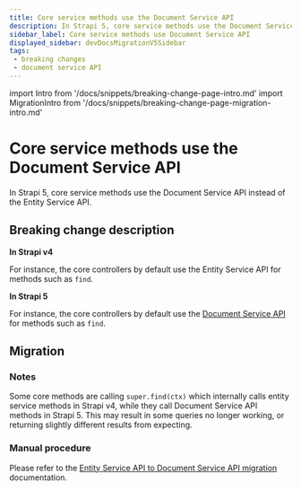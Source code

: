 ```yaml
---
title: Core service methods use the Document Service API
description: In Strapi 5, core service methods use the Document Service API instead of the Entity Service API.
sidebar_label: Core service methods use Document Service API
displayed_sidebar: devDocsMigrationV5Sidebar
tags:
 - breaking changes
 - document service API
---
```


import Intro from '/docs/snippets/breaking-change-page-intro.md'
import MigrationIntro from '/docs/snippets/breaking-change-page-migration-intro.md'

# Core service methods use the Document Service API

In Strapi 5, core service methods use the Document Service API instead of the Entity Service API.

<Intro/>

## Breaking change description

<SideBySideContainer>

<SideBySideColumn>

**In Strapi v4**

For instance, the core controllers by default use the Entity Service API for methods such as `find`.

</SideBySideColumn>

<SideBySideColumn>

**In Strapi 5**

For instance, the core controllers by default use the [Document Service API](/dev-docs/api/document-service) for methods such as `find`.

</SideBySideColumn>

</SideBySideContainer>

## Migration

<MigrationIntro />

### Notes

Some core methods are calling `super.find(ctx)` which internally calls entity service methods in Strapi v4, while they call Document Service API methods in Strapi 5. This may result in some queries no longer working, or returning slightly different results from expecting.

### Manual procedure

Please refer to the [Entity Service API to Document Service API migration](/dev-docs/migration/v4-to-v5/guides/from-entity-service-to-document-service) documentation.
